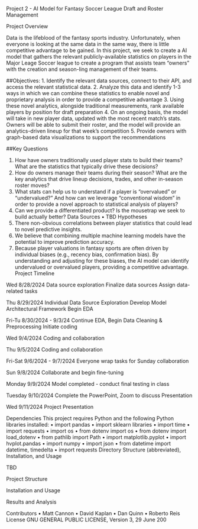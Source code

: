 Project 2 - AI Model for Fantasy Soccer League Draft and Roster Management

Project Overview

Data is the lifeblood of the fantasy sports industry. Unfortunately, when everyone is looking at the same data in the same way, there is little competitive advantage to be gained. In this project, we seek to create a AI model that gathers the relevant publicly-available statistics on players in the Major Leage Soccer league to create a program that assists team “owners” with the creation and season-ling management of their teams.

##Objectives:
    1.	Identify the relevant data sources, connect to their API, and access the relevant statistical data.
    2.	Analyze this data and identify 1-3 ways in which we can combine these statistics to enable novel and proprietary analysis in order to provide a competitive advantage 
    3.	Using these novel analytics, alongside traditional measurements, rank available players by position for draft preparation
    4.	On an ongoing basis, the model will take in new player data, updated with the most recent match’s stats. Owners will be able to submit their roster, and the model will provide an 
        analytics-driven lineup for that week’s competition
    5.	Provide owners with graph-based data visualizations to support the recommendations

##Key Questions
1.	How have owners traditionally used player stats to build their teams? What are the statistics that typically drive these decisions?
2.	How do owners manage their teams during their season? What are the key analytics that drive lineup decisions, trades, and other in-season roster moves?
3.	What stats can help us to understand if a player is “overvalued” or “undervalued?” And how can we leverage “conventional wisdom” in order to provide a novel approach to statistical analysis of players?
4.	Can we provide a differentiated product? Is the mousetrap we seek to build actually better?
Data Sources
•	TBD
Hypotheses
1.	There non-obvious correlations between player statistics that could lead to novel predictive insights.
2.	We believe that combining multiple machine learning models have the potential to improve prediction accuracy.
3.	Because player valuations in fantasy sports are often driven by individual biases (e.g., recency bias, confirmation bias). By understanding and adjusting for these biases, the AI model can identify undervalued or overvalued players, providing a competitive advantage.
Project Timeline

Wed	8/28/2024	Data source exploration
		Finalize data sources
		Assign data-related tasks
		
Thu	8/29/2024	Individual Data Source Exploration
		Develop Model Architectural Framework
		Begin EDA
		
Fri-Tu	8/30/2024 - 9/3/24	Continue EDA, Begin Data Cleaning & Preprocessing
		Initiate coding
		
Wed	9/4/2024	Coding and collaboration

Thu	9/5/2024	Coding and collaboration

		
Fri-Sat	9/6/2024 - 9/7/2024	Everyone wrap tasks for Sunday collaboration

		
Sun	9/8/2024	Collaborate and begin fine-tuning

		
Monday	9/9/2024	Model completed - conduct final testing in class

		
Tuesday	9/10/2024	Complete the PowerPoint, Zoom to discuss Presentation

		
Wed	9/11/2024	Project Presentation




Dependencies
This project requires Python and the following Python libraries installed:
•	import pandas
•	import sklearn libraries
•	import time
•	import requests
•	import os
•	from dotenv import os
•	from dotenv import load_dotenv
•	from pathlib import Path
•	import matplotlib.pyplot
•	import hvplot.pandas
•	import numpy
•	import json
•	from datetime import datetime, timedelta
•	import requests
Directory Structure (abbreviated), Installation, and Usage

TBD

Project Structure

Installation and Usage

Results and Analysis

Contributors
•	Matt Cannon
•	David Kaplan
•	Dan Quinn
•	Roberto Reis
License
GNU GENERAL PUBLIC LICENSE,  Version 3, 29 June 200

